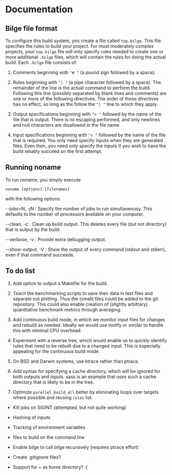 # Documentation

## Bilge file format

To configure this build system, you create a file called `top.bilge`.
This file specifies the rules to build your project.  For most
moderately complex projects, your `top.bilge` file will only specify
rules needed to create one or more additional `.bilge` files, which
will contain the rules for doing the actual build.  Each `.bilge` file
consists of:

1. Comments beginning with `"# "` (a pound sign followed by a space).

2. Rules beginning with `"| "` (a pipe character followed by a
   space).  The remainder of the line is the actual command to perform
   the build.  Following this line (possibly separated by blank lines
   and comments) are one or more of the following directives.  The
   order of these directives has no effect, so long as the follow the
   `"| "` line to which they apply.

3. Output specifications beginning with `"> "` followed by the name of
   the file that is output.  There is no escaping performed, and only
   newlines and null characters are disallowed in the file name.

4. Input specifications beginning with `"< "` followed by the name of
   the file that is required.  You only need specify inputs when they
   are generated files.  Even then, you need only specify the inputs
   if you wish to have the build reliably succeed on the first attempt.

## Running noname

To run noname, you simply execute

    noname [options] [filenames]

with the following options.

--jobs=N, -jN
: Specify the number of jobs to run simultaneousy.  This defaults to
  the number of processors available on your computer.

--clean, -c
: Clean up build output.  This deletes every file (but not directory)
  that is output by the build.

--verbose, -v
: Provide extra debugging output.

--show-output, -V
: Show the output of every command (stdout and stderr), even if that
  command succeeds.

## To do list

1. Add option to output a Makefile for the build.

2. Teach the benchmarking scripts to save their data in text files and
   separate out plotting.  Thus the (small) files could be added to
   the git repository.  This could also enable creation of (slightly
   arbitrary) quantitative benchmark metrics through averaging.

3. Add continuous build mode, in which we monitor input files for
   changes and rebuild as needed.  Ideally we would use inotify or
   similar to handle this with minimal CPU overhead.

4. Experment with a reverse tree, which would enable us to quickly
   identify rules that need to be rebuilt due to a changed input.
   This is especially appealing for the continuous build mode.

5. On BSD and Darwin systems, use ktrace rather than ptrace.

7. Add syntax for specifying a cache directory, which will be ignored
   for both outputs and inputs.  sass is an example that uses such a
   cache directory that is likely to be in the tree.

9. Optimize `parallel_build_all` better by eliminating loops over
   targets where possible and reusing `rules` list.

- Kill jobs on SIGINT (attempted, but not quite working)
- Hashing of inputs
- Tracking of environment variables

- files to build on the command line

- Enable bilge to call bilge recursively (requires ptrace effort)

- Create .gitignore files?

- Support for ~ as home directory? :(
